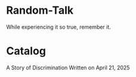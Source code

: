 # Random-Talk
While experiencing it so true, remember it.

# Catalog
A Story of Discrimination
Written on April 21, 2025
